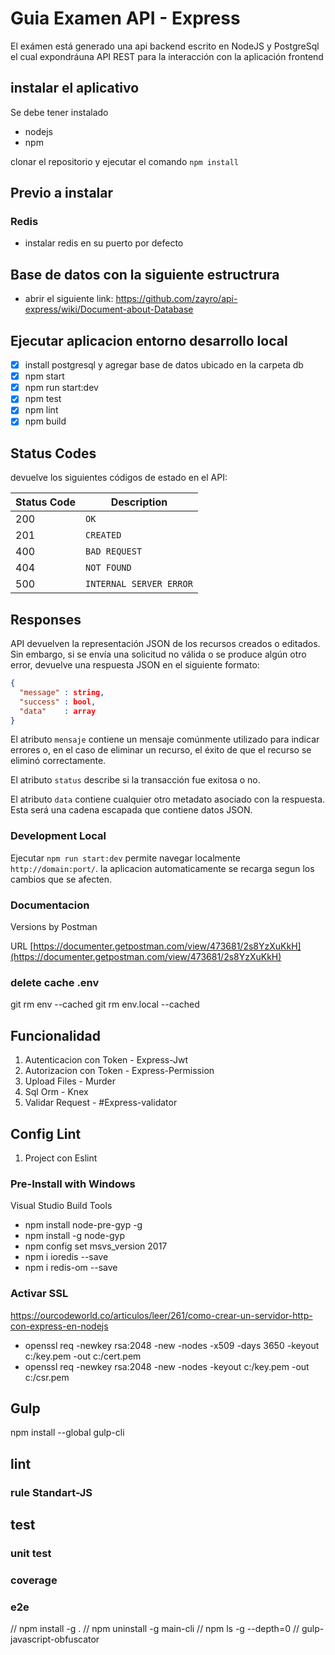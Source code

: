 # Guia Examen API - Express

El exámen está generado una api backend escrito en NodeJS y PostgreSql el cual expondráuna API REST para la interacción con la aplicación frontend

## instalar el aplicativo

Se debe tener instalado

- nodejs
- npm

clonar el repositorio y ejecutar el comando `npm install`

## Previo a instalar

### Redis

- instalar redis en su puerto por defecto

## Base de datos con la siguiente estructrura

- abrir el siguiente link: <https://github.com/zayro/api-express/wiki/Document-about-Database>

## Ejecutar aplicacion entorno desarrollo local

- [x] install postgresql y agregar base de datos ubicado en la carpeta db
- [x] npm start
- [x] npm run start:dev
- [x] npm test
- [x] npm lint
- [x] npm build

## Status Codes

devuelve los siguientes códigos de estado en el API:

| Status Code | Description             |
| ----------- | ----------------------- |
| 200         | `OK`                    |
| 201         | `CREATED`               |
| 400         | `BAD REQUEST`           |
| 404         | `NOT FOUND`             |
| 500         | `INTERNAL SERVER ERROR` |

## Responses

API devuelven la representación JSON de los recursos creados o editados. Sin embargo, si se envía una solicitud no válida o se produce algún otro error, devuelve una respuesta JSON en el siguiente formato:

```json
{
  "message" : string,
  "success" : bool,
  "data"    : array
}
```

El atributo `mensaje` contiene un mensaje comúnmente utilizado para indicar errores o, en el caso de eliminar un recurso, el éxito de que el recurso se eliminó correctamente.

El atributo `status` describe si la transacción fue exitosa o no.

El atributo `data` contiene cualquier otro metadato asociado con la respuesta. Esta será una cadena escapada que contiene datos JSON.


### Development Local

Ejecutar `npm run start:dev` permite navegar localmente `http://domain:port/`. la aplicacion automaticamente se recarga segun los cambios que se afecten.

### Documentacion

 Versions by Postman

URL
[https://documenter.getpostman.com/view/473681/2s8YzXuKkH](https://documenter.getpostman.com/view/473681/2s8YzXuKkH)

### delete cache .env

git rm env --cached
git rm env.local --cached

## Funcionalidad

1. Autenticacion con Token - Express-Jwt
2. Autorizacion con Token - Express-Permission
3. Upload Files - Murder
4. Sql Orm - Knex
5. Validar Request - #Express-validator

## Config Lint

1. Project con Eslint

### Pre-Install with Windows

Visual Studio Build Tools

- npm install node-pre-gyp -g
- npm install -g node-gyp
- npm config set msvs_version 2017
- npm i ioredis --save
- npm i redis-om --save


### Activar SSL

<https://ourcodeworld.co/articulos/leer/261/como-crear-un-servidor-http-con-express-en-nodejs>

- openssl req -newkey rsa:2048 -new -nodes -x509 -days 3650 -keyout c:/key.pem -out c:/cert.pem
- openssl req -newkey rsa:2048 -new -nodes -keyout c:/key.pem -out c:/csr.pem


## Gulp 

npm install --global gulp-cli

## lint

### rule Standart-JS

## test

### unit test

### coverage

### e2e

// npm install -g .
// npm uninstall -g main-cli
// npm ls -g --depth=0
// gulp-javascript-obfuscator